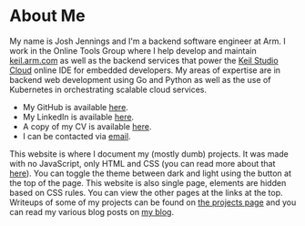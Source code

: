 # About Me

My name is Josh Jennings and I'm a backend software engineer at Arm. I work in the Online Tools Group where I help develop and maintain [keil.arm.com](https://www.keil.arm.com/) as well as the backend services that power the [Keil Studio Cloud](https://studio.keil.arm.com/) online IDE for embedded developers. My areas of expertise are in backend web development using Go and Python as well as the use of Kubernetes in orchestrating scalable cloud services.

* My GitHub is available [here](https://github.com/joshjennings98).
* My LinkedIn is available [here](https://www.linkedin.com/in/josh-jennings-41a17213a/).
* A copy of my CV is available [here](https://joshj.dev/cv.html). 
* I can be contacted via [email](mailto:josh@joshj.dev).

This website is where I document my (mostly dumb) projects. It was made with no JavaScript, only HTML and CSS (you can read more about that [here](#website)). You can toggle the theme between dark and light using the button at the top of the page. This website is also single page, elements are hidden based on CSS rules. You can view the other pages at the links at the top. Writeups of some of my projects can be found on [the projects page](#projects) and you can read my various blog posts on [my blog](#blog).
